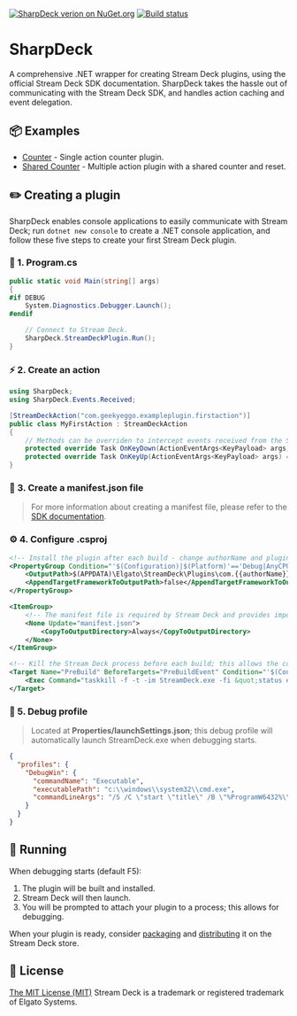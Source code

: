 [![SharpDeck verion on NuGet.org](https://img.shields.io/nuget/v/SharpDeck.svg)](https://www.nuget.org/packages/SharpDeck/)
[![Build status](https://github.com/GeekyEggo/SharpDeck/workflows/build/badge.svg)](https://github.com/GeekyEggo/SharpDeck/actions?query=workflow%3Abuild)

# SharpDeck

A comprehensive .NET wrapper for creating Stream Deck plugins, using the official Stream Deck SDK documentation. SharpDeck takes the hassle out of communicating with the Stream Deck SDK, and handles action caching and event delegation.

## 📦 Examples

* [Counter](/examples/Counter) - Single action counter plugin.
* [Shared Counter](/examples/SharedCounter) - Multiple action plugin with a shared counter and reset.

## ✏️ Creating a plugin

SharpDeck enables console applications to easily communicate with Stream Deck; run `dotnet new console` to create a .NET console application, and follow these five steps to create your first Stream Deck plugin.

### 🔗 1. Program.cs

```csharp
public static void Main(string[] args)
{
#if DEBUG
    System.Diagnostics.Debugger.Launch(); 
#endif

    // Connect to Stream Deck.
    SharpDeck.StreamDeckPlugin.Run();
}
```

### ⚡ 2. Create an action
```csharp
using SharpDeck;
using SharpDeck.Events.Received; 

[StreamDeckAction("com.geekyeggo.exampleplugin.firstaction")]
public class MyFirstAction : StreamDeckAction
{
    // Methods can be overriden to intercept events received from the Stream Deck.
    protected override Task OnKeyDown(ActionEventArgs<KeyPayload> args) => ...;
    protected override Task OnKeyUp(ActionEventArgs<KeyPayload> args) => ...;
}
```

### 📄 3. Create a manifest.json file

> For more information about creating a manifest file, please refer to the [SDK documentation](https://developer.elgato.com/documentation/stream-deck/sdk/manifest/).

### ⚙️ 4. Configure .csproj

```xml
<!-- Install the plugin after each build - change authorName and pluginName accordingly. -->
<PropertyGroup Condition="'$(Configuration)|$(Platform)'=='Debug|AnyCPU'">
    <OutputPath>$(APPDATA)\Elgato\StreamDeck\Plugins\com.{{authorName}}.{{pluginName}}.sdPlugin\</OutputPath>
    <AppendTargetFrameworkToOutputPath>false</AppendTargetFrameworkToOutputPath>
</PropertyGroup>

<ItemGroup>
    <!-- The manifest file is required by Stream Deck and provides important information. -->
    <None Update="manifest.json">
        <CopyToOutputDirectory>Always</CopyToOutputDirectory>
    </None>
</ItemGroup>

<!-- Kill the Stream Deck process before each build; this allows the copy to occur. -->
<Target Name="PreBuild" BeforeTargets="PreBuildEvent" Condition="'$(Configuration)|$(Platform)'=='Debug|AnyCPU'">
    <Exec Command="taskkill -f -t -im StreamDeck.exe -fi &quot;status eq running&quot;" />
</Target>
```

### 🚧 5. Debug profile

> Located at **Properties/launchSettings.json**; this debug profile will automatically launch StreamDeck.exe when debugging starts.
```json
{
  "profiles": {
    "DebugWin": {
      "commandName": "Executable",
      "executablePath": "c:\\windows\\system32\\cmd.exe",
      "commandLineArgs": "/S /C \"start \"title\" /B \"%ProgramW6432%\\Elgato\\StreamDeck\\StreamDeck exe\" \""
    }
  }
}
```

## 🏃 Running

When debugging starts (default F5):
1. The plugin will be built and installed.
1. Stream Deck will then launch.
1. You will be prompted to attach your plugin to a process; this allows for debugging.

When your plugin is ready, consider [packaging](https://developer.elgato.com/documentation/stream-deck/sdk/packaging/) and [distributing](https://developer.elgato.com/documentation/stream-deck/sdk/distribution/) it on the Stream Deck store.

## 📃 License

[The MIT License (MIT)](LICENSE.md)
Stream Deck is a trademark or registered trademark of Elgato Systems.
